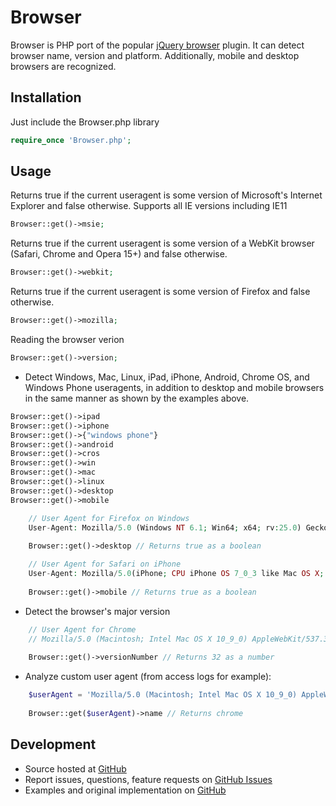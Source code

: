 Browser
=========

Browser is PHP port of the popular [jQuery browser](https://github.com/gabceb/jquery-browser-plugin) plugin. It can detect browser name, version and platform. Additionally, mobile and desktop browsers are recognized.

Installation
----

Just include the Browser.php library
```php
require_once 'Browser.php';
```

Usage
-----------
Returns true if the current useragent is some version of Microsoft's Internet Explorer and false otherwise. Supports all IE versions including IE11

```php
Browser::get()->msie;
```

Returns true if the current useragent is some version of a WebKit browser (Safari, Chrome and Opera 15+) and false otherwise.

```php
Browser::get()->webkit;
```

Returns true if the current useragent is some version of Firefox and false otherwise.
```php
Browser::get()->mozilla;
```
Reading the browser verion
    
```php
Browser::get()->version;
```

- Detect Windows, Mac, Linux, iPad, iPhone, Android, Chrome OS, and Windows Phone useragents, in addition to desktop and mobile browsers in the same manner as shown by the examples above.

```php
Browser::get()->ipad
Browser::get()->iphone
Browser::get()->{"windows phone"}
Browser::get()->android
Browser::get()->cros
Browser::get()->win
Browser::get()->mac
Browser::get()->linux
Browser::get()->desktop
Browser::get()->mobile
```
```php
	// User Agent for Firefox on Windows
	User-Agent: Mozilla/5.0 (Windows NT 6.1; Win64; x64; rv:25.0) Gecko/20100101 Firefox/25.0
	
	Browser::get()->desktop // Returns true as a boolean
```

```php
	// User Agent for Safari on iPhone
	User-Agent: Mozilla/5.0(iPhone; CPU iPhone OS 7_0_3 like Mac OS X; en-us) AppleWebKit/537.51.1 (KHTML, like Gecko) Version/7.0 Mobile/11B508 Safari/9537.53
	
	Browser::get()->mobile // Returns true as a boolean
```

- Detect the browser's major version

```php
	// User Agent for Chrome
	// Mozilla/5.0 (Macintosh; Intel Mac OS X 10_9_0) AppleWebKit/537.36 (KHTML, like Gecko) Chrome/32.0.1664.3 Safari/537.36
	
	Browser::get()->versionNumber // Returns 32 as a number
```

- Analyze custom user agent (from access logs for example):

```php
	$userAgent = 'Mozilla/5.0 (Macintosh; Intel Mac OS X 10_9_0) AppleWebKit/537.36 (KHTML, like Gecko) Chrome/32.0.1664.3 Safari/537.36';
	
	Browser::get($userAgent)->name // Returns chrome
```

## Development

- Source hosted at [GitHub](https://github.com/stz184/php-jquery-browser)
- Report issues, questions, feature requests on [GitHub Issues](https://github.com/gabceb/php-jquery-browser/issues) 
- Examples and original implementation on [GitHub](https://github.com/gabceb/jquery-browser-plugin) 
